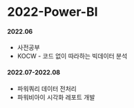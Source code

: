 # 2022-Power-BI

#### 2022.06 
* 사전공부
* KOCW - 코드 없이 따라하는 빅데이터 분석

#### 2022.07-2022.08 
* 파워쿼리 데이터 전처리
* 파워비아이 시각화 레포트 개발

